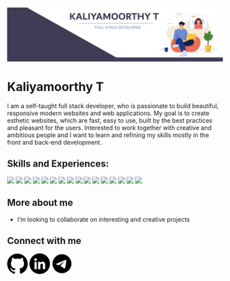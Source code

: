 ![My github banner](banner.png)
# Kaliyamoorthy T
I am a self-taught full stack developer, who is passionate to build beautiful, responsive modern websites and web applications. My goal is to create esthetic websites, which are fast, easy to use, built by the best practices and pleasant for the users. Interested to work together with creative and ambitious people and I want to learn and refining my skills mostly in the front and back-end development.
## Skills and Experiences:
![](https://img.shields.io/badge/code-HTML-%2348a48d?style=flat&logo=html&logoColor=white)
![](https://img.shields.io/badge/style-CSS-%2348a48d?style=flat&logo=css&logoColor=white)
![](https://img.shields.io/badge/code-Javscript-%2348a48d?style=flat&logo=javascript&logoColor=white)
![](https://img.shields.io/badge/build-React-%2348a48d?style=flat&logo=react&logoColor=white)
![](https://img.shields.io/badge/code-Node-%2348a48d?style=flat&logo=node.js&logoColor=white)
![](https://img.shields.io/badge/code-Express-%2348a48d?style=flat&logo=express&logoColor=white)
![](https://img.shields.io/badge/database-MongoDB-%2348a48d?style=flat&logo=mongodb&logoColor=white)
![](https://img.shields.io/badge/style-SCSS-%2348a48d?style=flat&logo=sass&logoColor=white)
![](https://img.shields.io/badge/build-Tailwind-%2348a48d?style=flat&logoColor=white&logo=tailwind-css)
![](https://img.shields.io/badge/state%20management-Redux-%2348a48d?style=flat&logoColor=white&logo=redux)
![](https://img.shields.io/badge/style-Styled%20Component-%2348a48d?style=flat&logoColor=white&logo=styled-components)
![](https://img.shields.io/badge/design-Figma-%2348a48d?style=flat&logo=figma&logoColor=white)
![](https://img.shields.io/badge/Tool-POST%20man-%2348a48d?style=flat&logo=postman&logoColor=white)
![](https://img.shields.io/badge/version%20control-Git-%2348a48d?style=flat&logo=git&logoColor=white)
![](https://img.shields.io/badge/version%20control-Github-%2348a48d?style=flat&logo=github&logoColor=white)
![](https://img.shields.io/badge/IDE-VScode-%2348a48d?style=flat&logo=visual-studio-code&logoColor=white)

## More about me
- I’m looking to collaborate on interesting and creative projects
## Connect with me
[<img src="./github.png" width="48px"/>](https://github.com/keeforever)
[<img src="./linkedin.png" width="48px"/>](https://www.linkedin.com/in/kaliyamoorthyt)
[<img src="./telegram.png" width="48px"/>](https://t.me/keeforever)
